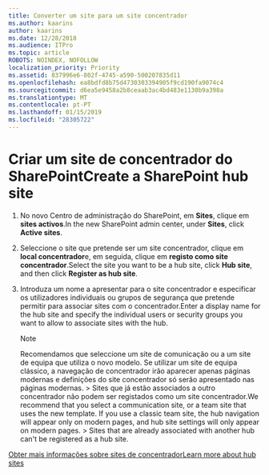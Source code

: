```yaml
---
title: Converter um site para um site concentrador
ms.author: kaarins
author: kaarins
ms.date: 12/28/2018
ms.audience: ITPro
ms.topic: article
ROBOTS: NOINDEX, NOFOLLOW
localization_priority: Priority
ms.assetid: 837996e6-802f-4745-a590-500207835d11
ms.openlocfilehash: ea8bdfd8b75d4730303394905f9cd190fa9074c4
ms.sourcegitcommit: d6ea5e9458a2b8ceaab3ac4bd483e1130b9a398a
ms.translationtype: MT
ms.contentlocale: pt-PT
ms.lasthandoff: 01/15/2019
ms.locfileid: "28305722"
---
```

# <a name="create-a-sharepoint-hub-site"></a><span data-ttu-id="4f5e3-102">Criar um site de concentrador do SharePoint</span><span class="sxs-lookup"><span data-stu-id="4f5e3-102">Create a SharePoint hub site</span></span>

1. <span data-ttu-id="4f5e3-103">No novo Centro de administração do SharePoint, em **Sites**, clique em **sites activos**.</span><span class="sxs-lookup"><span data-stu-id="4f5e3-103">In the new SharePoint admin center, under **Sites**, click **Active sites**.</span></span> 
    
2. <span data-ttu-id="4f5e3-104">Seleccione o site que pretende ser um site concentrador, clique em **local concentrador**e, em seguida, clique em **registo como site concentrador**.</span><span class="sxs-lookup"><span data-stu-id="4f5e3-104">Select the site you want to be a hub site, click **Hub site**, and then click **Register as hub site**.</span></span> 
    
3. <span data-ttu-id="4f5e3-105">Introduza um nome a apresentar para o site concentrador e especificar os utilizadores individuais ou grupos de segurança que pretende permitir para associar sites com o concentrador.</span><span class="sxs-lookup"><span data-stu-id="4f5e3-105">Enter a display name for the hub site and specify the individual users or security groups you want to allow to associate sites with the hub.</span></span>
    
    > [!NOTE]
    >  <span data-ttu-id="4f5e3-p101">Recomendamos que seleccione um site de comunicação ou a um site de equipa que utiliza o novo modelo. Se utilizar um site de equipa clássico, a navegação de concentrador irão aparecer apenas páginas modernas e definições do site concentrador só serão apresentado nas páginas modernas. > Sites que já estão associados a outro concentrador não podem ser registados como um site concentrador.</span><span class="sxs-lookup"><span data-stu-id="4f5e3-p101">We recommend that you select a communication site, or a team site that uses the new template. If you use a classic team site, the hub navigation will appear only on modern pages, and hub site settings will only appear on modern pages. >  Sites that are already associated with another hub can't be registered as a hub site.</span></span> 
  
[<span data-ttu-id="4f5e3-109">Obter mais informações sobre sites de concentrador</span><span class="sxs-lookup"><span data-stu-id="4f5e3-109">Learn more about hub sites</span></span>](https://go.microsoft.com/fwlink/?linkid=869149)
  

